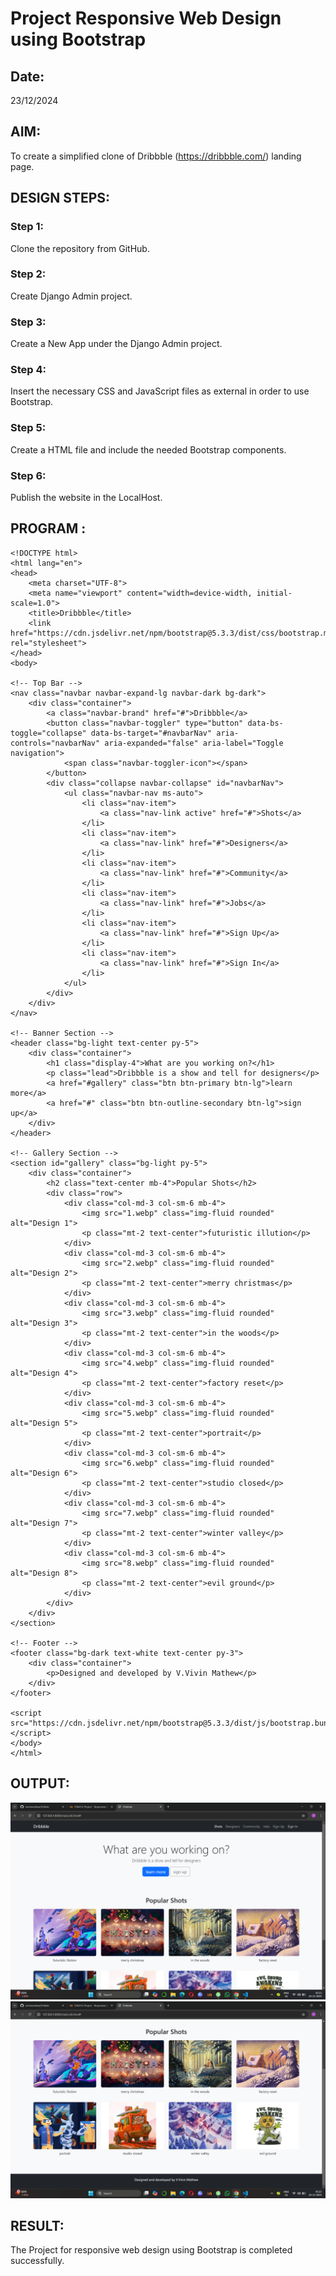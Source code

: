 # Project Responsive Web Design using Bootstrap
## Date:
23/12/2024
## AIM:
To create a simplified clone of Dribbble (https://dribbble.com/) landing page.


## DESIGN STEPS:

### Step 1:
Clone the repository from GitHub.

### Step 2:
Create Django Admin project.

### Step 3:
Create a New App under the Django Admin project.

### Step 4:
Insert the necessary CSS and JavaScript files as external in order to use Bootstrap.

### Step 5:
Create a HTML file and include the needed Bootstrap components.

### Step 6:
Publish the website in the LocalHost.

## PROGRAM :
```
<!DOCTYPE html>
<html lang="en">
<head>
    <meta charset="UTF-8">
    <meta name="viewport" content="width=device-width, initial-scale=1.0">
    <title>Dribbble</title>
    <link href="https://cdn.jsdelivr.net/npm/bootstrap@5.3.3/dist/css/bootstrap.min.css" rel="stylesheet">
</head>
<body>

<!-- Top Bar -->
<nav class="navbar navbar-expand-lg navbar-dark bg-dark">
    <div class="container">
        <a class="navbar-brand" href="#">Dribbble</a>
        <button class="navbar-toggler" type="button" data-bs-toggle="collapse" data-bs-target="#navbarNav" aria-controls="navbarNav" aria-expanded="false" aria-label="Toggle navigation">
            <span class="navbar-toggler-icon"></span>
        </button>
        <div class="collapse navbar-collapse" id="navbarNav">
            <ul class="navbar-nav ms-auto">
                <li class="nav-item">
                    <a class="nav-link active" href="#">Shots</a>
                </li>
                <li class="nav-item">
                    <a class="nav-link" href="#">Designers</a>
                </li>
                <li class="nav-item">
                    <a class="nav-link" href="#">Community</a>
                </li>
                <li class="nav-item">
                    <a class="nav-link" href="#">Jobs</a>
                </li>
                <li class="nav-item">
                    <a class="nav-link" href="#">Sign Up</a>
                </li>
                <li class="nav-item">
                    <a class="nav-link" href="#">Sign In</a>
                </li>
            </ul>
        </div>
    </div>
</nav>

<!-- Banner Section -->
<header class="bg-light text-center py-5">
    <div class="container">
        <h1 class="display-4">What are you working on?</h1>
        <p class="lead">Dribbble is a show and tell for designers</p>
        <a href="#gallery" class="btn btn-primary btn-lg">learn more</a>
        <a href="#" class="btn btn-outline-secondary btn-lg">sign up</a>
    </div>
</header>

<!-- Gallery Section -->
<section id="gallery" class="bg-light py-5">
    <div class="container">
        <h2 class="text-center mb-4">Popular Shots</h2>
        <div class="row">
            <div class="col-md-3 col-sm-6 mb-4">
                <img src="1.webp" class="img-fluid rounded" alt="Design 1">
                <p class="mt-2 text-center">futuristic illution</p>
            </div>
            <div class="col-md-3 col-sm-6 mb-4">
                <img src="2.webp" class="img-fluid rounded" alt="Design 2">
                <p class="mt-2 text-center">merry christmas</p>
            </div>
            <div class="col-md-3 col-sm-6 mb-4">
                <img src="3.webp" class="img-fluid rounded" alt="Design 3">
                <p class="mt-2 text-center">in the woods</p>
            </div>
            <div class="col-md-3 col-sm-6 mb-4">
                <img src="4.webp" class="img-fluid rounded" alt="Design 4">
                <p class="mt-2 text-center">factory reset</p>
            </div>
            <div class="col-md-3 col-sm-6 mb-4">
                <img src="5.webp" class="img-fluid rounded" alt="Design 5">
                <p class="mt-2 text-center">portrait</p>
            </div>
            <div class="col-md-3 col-sm-6 mb-4">
                <img src="6.webp" class="img-fluid rounded" alt="Design 6">
                <p class="mt-2 text-center">studio closed</p>
            </div>
            <div class="col-md-3 col-sm-6 mb-4">
                <img src="7.webp" class="img-fluid rounded" alt="Design 7">
                <p class="mt-2 text-center">winter valley</p>
            </div>
            <div class="col-md-3 col-sm-6 mb-4">
                <img src="8.webp" class="img-fluid rounded" alt="Design 8">
                <p class="mt-2 text-center">evil ground</p>
            </div>
        </div>
    </div>
</section>

<!-- Footer -->
<footer class="bg-dark text-white text-center py-3">
    <div class="container">
        <p>Designed and developed by V.Vivin Mathew</p>
    </div>
</footer>

<script src="https://cdn.jsdelivr.net/npm/bootstrap@5.3.3/dist/js/bootstrap.bundle.min.js"></script>
</body>
</html>

```


## OUTPUT:
![alt text](<vivinapp/static/Screenshot 2024-12-24 052307.png>)
![alt text](<vivinapp/static/Screenshot 2024-12-24 052319.png>)
## RESULT:
The Project for responsive web design using Bootstrap is completed successfully.
